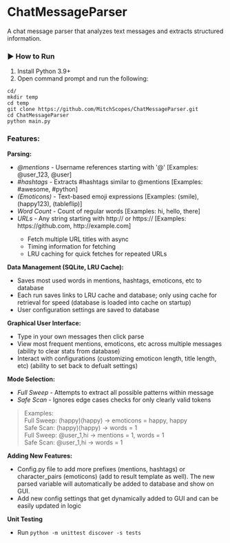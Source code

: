 # ChatMessageParser

A chat message parser that analyzes text messages and extracts structured information.  

### ▶️ How to Run  
1. Install Python 3.9+
2. Open command prompt and run the following:  
```
cd/  
mkdir temp  
cd temp  
git clone https://github.com/MitchScopes/ChatMessageParser.git  
cd ChatMessageParser  
python main.py
```

### Features:  
**Parsing:**
- *@mentions* - Username references starting with '@' [Examples: @user_123, @user]
- *#hashtags* - Extracts #hashtags similar to @mentions [Examples: #awesome, #python]
- *(Emoticons)* - Text-based emoji expressions [Examples: (smile), (happy123), (tableflip)]
- *Word Count* - Count of regular words [Examples: hi, hello, there]
- *URLs* - Any string starting with http:// or https:// [Examples: ht<span>tps://github.com, ht<span>tp://example.com]
  - Fetch multiple URL titles with async
  - Timing information for fetching
  - LRU caching for quick fetches for repeated URLs

**Data Management (SQLite, LRU Cache):**
- Saves most used words in mentions, hashtags, emoticons, etc to database
- Each run saves links to LRU cache and database; only using cache for retrieval for speed (database is loaded into cache on startup)
- User configuration settings are saved to database

**Graphical User Interface:**
- Type in your own messages then click parse
- View most frequent mentions, emoticons, etc across multiple messages (ability to clear stats from database)
- Interact with configurations (customizing emoticon length, title length, etc) (ability to set back to defualt settings)

**Mode Selection:**
- *Full Sweep* - Attempts to extract all possible patterns within message  
- *Safe Scan* - Ignores edge cases checks for only clearly valid tokens  
>Examples:  
Full Sweep: (happy)(happy) -> emoticons = happy, happy  
Safe Scan: (happy)(happy) -> words = 1  
Full Sweep: @user_1,hi -> mentions = 1, words = 1  
Safe Scan: @user_1,hi -> words = 1  

**Adding New Features:**
- Config.py file to add more prefixes (mentions, hashtags) or character_pairs (emoticons) (add to result template as well). The new parsed variable will automatically be added to database and show on GUI.
- Add new config settings that get dynamically added to GUI and can be easily updated in logic

**Unit Testing**
- Run ```python -m unittest discover -s tests```
